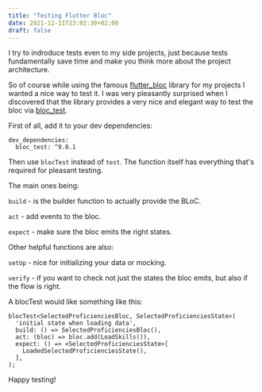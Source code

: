 ```yaml
---
title: "Testing Flutter Bloc"
date: 2021-12-11T23:02:30+02:00
draft: false
---
```


I try to indroduce tests even to my side projects, just because tests fundamentally save time and make you think more about the project architecture.

So of course while using the famous [flutter_bloc](https://pub.dev/packages/flutter_bloc) library for my projects I wanted a nice way to test it. I was very pleasantly surprised when I discovered that the library provides a very nice and elegant way to test the bloc via [bloc_test](https://pub.dev/packages/bloc_test).

First of all, add it to your dev dependencies:
```
dev_dependencies:
  bloc_test: ^9.0.1
```

Then use `blocTest` instead of `test`. The function itself has everything that's required for pleasant testing.

The main ones being:

`build` - is the builder function to actually provide the BLoC.

`act` - add events to the bloc.

`expect` - make sure the bloc emits the right states.

Other helpful functions are also:

`setUp` - nice for initializing your data or mocking.

`verify` - if you want to check not just the states the bloc emits, but also if the flow is right.

A blocTest would like something like this:
```
blocTest<SelectedProficienciesBloc, SelectedProficienciesState>(
  'initial state when loading data',
  build: () => SelectedProficienciesBloc(),
  act: (bloc) => bloc.add(LoadSkills()),
  expect: () => <SelectedProficienciesState>[
    LoadedSelectedProficienciesState(),
  ],
);
```

Happy testing!
